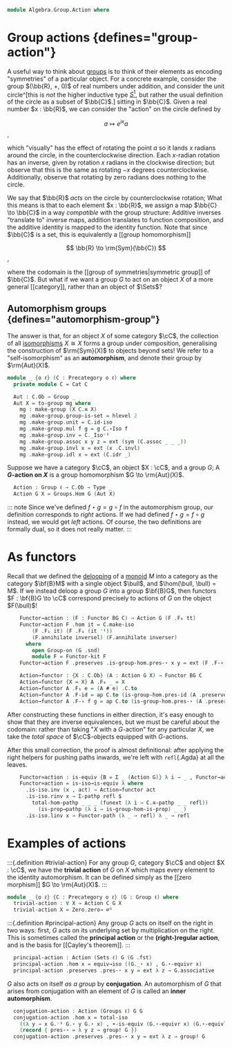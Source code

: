 <!--
```agda
open import Algebra.Group.Cat.FinitelyComplete
open import Algebra.Group.Cat.Base
open import Algebra.Group.Solver
open import Algebra.Group

open import Cat.Instances.Delooping
open import Cat.Instances.Functor
open import Cat.Instances.Sets
open import Cat.Diagram.Zero
open import Cat.Prelude

import Cat.Functor.Reasoning as Functor-kit
import Cat.Reasoning as Cat
```
-->

```agda
module Algebra.Group.Action where
```

<!--
```agda
open is-group-hom
open Functor
```
-->

# Group actions {defines="group-action"}

A useful way to think about [groups] is to think of their elements as
encoding "symmetries" of a particular object. For a concrete example,
consider the group $(\bb{R}, +, 0)$ of real numbers under addition, and
consider the unit circle^[this is _not_ the higher inductive type [$S^1$],
but rather the usual definition of the circle as a subset of $\bb{C}$.]
sitting in $\bb{C}$. Given a real number $x : \bb{R}$, we can consider
the "action" on the circle defined by

[groups]: Algebra.Group.html
[$S^1$]: Homotopy.Space.Circle.html

$$
a \mapsto e^{ix}a
$$,

which "visually" has the effect of rotating the point $a$ so it lands
$x$ radians around the circle, in the counterclockwise direction. Each
$x$-radian rotation has an inverse, given by rotation $x$ radians in the
clockwise direction; but observe that this is the same as rotating $-x$
degrees counterclockwise. Additionally, observe that rotating by zero
radians does nothing to the circle.

We say that $\bb{R}$ _acts_ on the circle by counterclockwise rotation;
What this means is that to each element $x : \bb{R}$, we assign a map
$\bb{C} \to \bb{C}$ in a way _compatible_ with the group structure:
Additive inverses "translate to" inverse maps, addition translates to
function composition, and the additive identity is mapped to the
identity function. Note that since $\bb{C}$ is a set, this is
equivalently a [[group homomorphism]]

$$
\bb{R} \to \rm{Sym}(\bb{C})
$$,

where the codomain is the [[group of symmetries|symmetric group]] of $\bb{C}$. But what if
we want a group $G$ to act on an object $X$ of a more general
[[category]], rather than an object of $\Sets$?

## Automorphism groups {defines="automorphism-group"}

The answer is that, for an object $X$ of some category $\cC$, the
collection of all [isomorphisms] $X \cong X$ forms a group under
composition, generalising the construction of $\rm{Sym}(X)$ to objects
beyond sets! We refer to a "self-isomorphism" as an
**automorphism**, and denote their group by $\rm{Aut}(X)$.

[isomorphisms]: Cat.Morphism.html#isos

```agda
module _ {o ℓ} (C : Precategory o ℓ) where
  private module C = Cat C

  Aut : C.Ob → Group _
  Aut X = to-group mg where
    mg : make-group (X C.≅ X)
    mg .make-group.group-is-set = hlevel 2
    mg .make-group.unit = C.id-iso
    mg .make-group.mul f g = g C.∘Iso f
    mg .make-group.inv = C._Iso⁻¹
    mg .make-group.assoc x y z = ext (sym (C.assoc _ _ _))
    mg .make-group.invl x = ext (x .C.invl)
    mg .make-group.idl x = ext (C.idr _)
```

Suppose we have a category $\cC$, an object $X : \cC$, and a group
$G$; A **$G$-action on $X$** is a group homomorphism $G \to
\rm{Aut}(X)$.

```agda
  Action : Group ℓ → C.Ob → Type _
  Action G X = Groups.Hom G (Aut X)
```

::: note
Since we've defined $f \star g = g \circ f$ in the automorphism group,
our definition corresponds to *right* actions. If we had defined
$f \star g = f \circ g$ instead, we would get *left* actions.
Of course, the two definitions are formally dual, so it does not
really matter.
:::

# As functors

Recall that we defined the [delooping] of a [monoid] $M$ into a category
as the category $\bf{B}M$ with a single object $\bull$, and $\hom(\bull,
\bull) = M$. If we instead deloop a group $G$ into a group $\bf{B}G$,
then functors $F : \bf{B}G \to \cC$ correspond precisely to actions
of $G$ on the object $F(\bull)$!

[delooping]: Cat.Instances.Delooping.html
[monoid]: Algebra.Monoid.html

<!--
```agda
  module _ {G : Group ℓ} where
    private BG = B (Group-on.underlying-monoid (G .snd) .snd) ^op
```
-->

```agda
    Functor→action : (F : Functor BG C) → Action G (F .F₀ tt)
    Functor→action F .hom it = C.make-iso
        (F .F₁ it) (F .F₁ (it ⁻¹))
        (F.annihilate inversel) (F.annihilate inverser)
      where
        open Group-on (G .snd)
        module F = Functor-kit F
    Functor→action F .preserves .is-group-hom.pres-⋆ x y = ext (F .F-∘ _ _)

    Action→functor : {X : C.Ob} (A : Action G X) → Functor BG C
    Action→functor {X = X} A .F₀ _ = X
    Action→functor A .F₁ e = (A # e) .C.to
    Action→functor A .F-id = ap C.to (is-group-hom.pres-id (A .preserves))
    Action→functor A .F-∘ f g = ap C.to (is-group-hom.pres-⋆ (A .preserves) _ _)
```

After constructing these functions in either direction, it's easy enough
to show that they are inverse equivalences, but we must be careful about
the codomain: rather than taking "$X$ with a $G$-action" for any
particular $X$, we take the _total space_ of $\cC$-objects equipped
with $G$-actions.

After this small correction, the proof is almost definitional: after
applying the right helpers for pushing paths inwards, we're left with
`refl`{.Agda} at all the leaves.

```agda
    Functor≃action : is-equiv {B = Σ _ (Action G)} λ i → _ , Functor→action i
    Functor≃action = is-iso→is-equiv λ where
      .is-iso.inv (x , act) → Action→functor act
      .is-iso.rinv x → Σ-pathp refl $
        total-hom-pathp _ _ _ (funext (λ i → C.≅-pathp _ _ refl))
          (is-prop→pathp (λ i → is-group-hom-is-prop) _ _)
      .is-iso.linv x → Functor-path (λ _ → refl) λ _ → refl
```

# Examples of actions

:::{.definition #trivial-action}
For any group $G$, category $\cC$ and object $X : \cC$, we have the
**trivial action** of $G$ on $X$ which maps every element to the
identity automorphism. It can be defined simply as the [[zero morphism]]
$G \to \rm{Aut}(X)$.
:::

```agda
module _ {o ℓ} {C : Precategory o ℓ} (G : Group ℓ) where
  trivial-action : ∀ X → Action C G X
  trivial-action X = Zero.zero→ ∅ᴳ
```

:::{.definition #principal-action}
Any group $G$ acts on itself on the right in two ways: first, $G$ acts on its
underlying set by multiplication on the right. This is sometimes called
the **principal action** or the **(right-)regular action**, and is the
basis for [[Cayley's theorem]].
:::

<!--
```agda
module _ {ℓ} (G : Group ℓ) where
  private module G = Group-on (G .snd)
```
-->

```agda
  principal-action : Action (Sets ℓ) G (G .fst)
  principal-action .hom x = equiv→iso ((G._⋆ x) , G.⋆-equivr x)
  principal-action .preserves .pres-⋆ x y = ext λ z → G.associative
```

$G$ also acts on itself *as a group* by **conjugation**. An automorphism
of $G$ that arises from conjugation with an element of $G$ is called an
**inner automorphism**.

```agda
  conjugation-action : Action (Groups ℓ) G G
  conjugation-action .hom x = total-iso
    ((λ y → x G.⁻¹ G.⋆ y G.⋆ x) , ∙-is-equiv (G.⋆-equivr x) (G.⋆-equivl (x G.⁻¹)))
    (record { pres-⋆ = λ y z → group! G })
  conjugation-action .preserves .pres-⋆ x y = ext λ z → group! G
```
